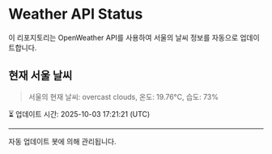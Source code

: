 
# Weather API Status

이 리포지토리는 OpenWeather API를 사용하여 서울의 날씨 정보를 자동으로 업데이트합니다.

## 현재 서울 날씨
> 서울의 현재 날씨: overcast clouds, 온도: 19.76°C, 습도: 73%

⏳ 업데이트 시간: 2025-10-03 17:21:21 (UTC)

---
자동 업데이트 봇에 의해 관리됩니다.

